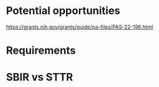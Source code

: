 # Potential opportunities

https://grants.nih.gov/grants/guide/pa-files/PAS-22-196.html



# Requirements

# SBIR vs STTR